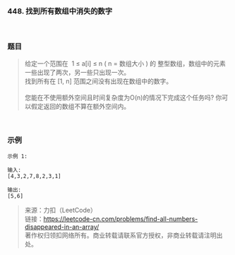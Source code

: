 ### 448. 找到所有数组中消失的数字

<br>

### 题目

> 给定一个范围在  1 ≤ a[i] ≤ n ( n = 数组大小 ) 的 整型数组，数组中的元素一些出现了两次，另一些只出现一次。<br>
找到所有在 [1, n] 范围之间没有出现在数组中的数字。<br>  
您能在不使用额外空间且时间复杂度为O(n)的情况下完成这个任务吗? 你可以假定返回的数组不算在额外空间内。

<br>

### 示例
```
示例 1:

输入:
[4,3,2,7,8,2,3,1]

输出:
[5,6]
```

>来源：力扣（LeetCode）<br>
链接：https://leetcode-cn.com/problems/find-all-numbers-disappeared-in-an-array/<br>
著作权归领扣网络所有。商业转载请联系官方授权，非商业转载请注明出处。

<br>